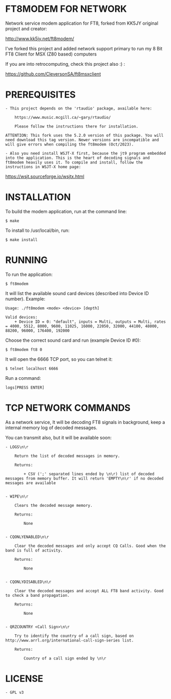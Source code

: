 ﻿# FT8MODEM FOR NETWORK 

Network service modem application for FT8, forked from KK5JY original project and creator:

http://www.kk5jy.net/ft8modem/

I've forked this project and added network support primary to run my 8 Bit FT8 Client for MSX (Z80 based) computers

If you are into retrocomputing, check this project also :) :

https://github.com/CleversonSA/ft8msxclient



# PREREQUISITES

    - This project depends on the 'rtaudio' package, available here:

        https://www.music.mcgill.ca/~gary/rtaudio/

        Please follow the instructions there for installation.

    ATTENTION: This fork uses the 5.2.0 version of this package. You will need download this tag version. Newer versions are incompatible and will give errors when compiling the ft8modem (Oct/2023).

    - Also you need install WSJT-X first, because the jt9 program embedded into the application. This is the heart of decoding signals and ft8modem heavily uses it. To compile and install, follow the instructions in WSJT-X home page:

   https://wsjt.sourceforge.io/wsjtx.html

 

# INSTALLATION

To build the modem application, run at the command line:

    $ make

To install to /usr/local/bin, run:

    $ make install



# RUNNING

To run the application:

    $ ft8modem

It will list the available sound card devices (described into Device ID number). Example:

    Usage: ./ft8modem <mode> <device> [depth]

    Valid devices:
        + Device ID = 0: "default", inputs = Multi, outputs = Multi, rates = 4000, 5512, 8000, 9600, 11025, 16000, 22050, 32000, 44100, 48000, 88200, 96000, 176400, 192000

Choose the correct sound card and run (example Device ID #0):

    $ ft8modem ft8 0

It will open the 6666 TCP port, so you can telnet it:

    $ telnet localhost 6666

Run a command:

    logs[PRESS ENTER]



# TCP NETWORK COMMANDS

As a network service, It will be decoding FT8 signals in background, keep a internal memory log of decoded messages.

You can transmit also, but it will be available soon:

    - LOGS\n\r

        Return the list of decoded messages in memory.

        Returns: 

            + CSV (';' separated lines ended by \n\r) list of decoded messages from memory buffer. It will return 'EMPTY\n\r' if no decoded messages are available
    

    - WIPE\n\r 

        Clears the decoded message memory.

        Returns:

            None


    - CQONLYENABLED\n\r

        Clear the decoded messages and only accept CQ Calls. Good when the band is full of activity.

        Returns:

            None


    - CQONLYDISABLED\n\r

        Clear the decoded messages and accept ALL FT8 band activity. Good to check a band propagation.

        Returns:

            None


    - QRZCOUNTRY <Call Sign>\n\r

        Try to identify the country of a call sign, based on http://www.arrl.org/international-call-sign-series list.

        Returns:

            Country of a call sign ended by \n\r

        

# LICENSE

    - GPL v3
